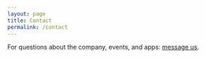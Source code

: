 ```yaml
---
layout: page
title: Contact
permalink: /contact
---
```


For questions about the company, events, and apps: [message us](http://facebook.com/torridgames).